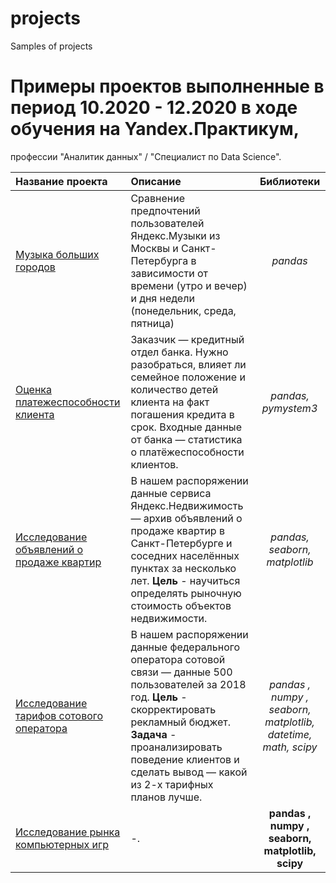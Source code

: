 # projects
Samples of projects

# Примеры проектов выполненные в период 10.2020 - 12.2020 в ходе обучения на Yandex.Практикум,
профессии "Аналитик данных" / "Специалист по Data Science".

| Название проекта              | Описание           | Библиотеки                    |
| :-------------------- | :--------------------- |:---------------------------:|
|  [Музыка больших городов](./project_spr01.ipynb) | Сравнение предпочтений пользователей Яндекс.Музыки из Москвы и Санкт-Петербурга в зависимости от времени (утро и вечер) и дня недели (понедельник, среда, пятница)| *pandas* |
|[Оценка платежеспособности клиента](./project_spr02.ipynb)|Заказчик — кредитный отдел банка. Нужно разобраться, влияет ли семейное положение и количество детей клиента на факт погашения кредита в срок. Входные данные от банка — статистика о платёжеспособности клиентов.|*pandas,  pymystem3*|
|[Исследование объявлений о продаже квартир](./project_spr03.ipynb)|В нашем распоряжении данные сервиса Яндекс.Недвижимость — архив объявлений о продаже квартир в Санкт-Петербурге и соседних населённых пунктах за несколько лет. **Цель** - научиться определять рыночную стоимость объектов недвижимости.|*pandas, seaborn, matplotlib*|
|[Исследование тарифов сотового оператора](project_spr04.ipynb)|В нашем распоряжении данные федерального оператора сотовой связи — данные 500 пользователей за 2018 год. **Цель** - скорректировать рекламный бюджет. **Задача** - проанализировать поведение клиентов и сделать вывод — какой из 2-х тарифных планов лучше.|*pandas , numpy , seaborn, matplotlib, datetime, math, scipy*|
|[Исследование рынка компьютерных игр](project_spr05.ipynb)|-.|**pandas , numpy , seaborn, matplotlib, scipy**|


